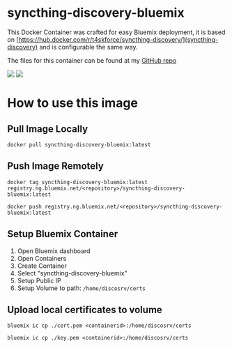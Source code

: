 # syncthing-discovery-bluemix
This Docker Container was crafted for easy Bluemix deployment, it is based on [https://hub.docker.com/r/t4skforce/syncthing-discovery/](syncthing-discovery) and is configurable the same way.

The files for this container can be found at my [GitHub repo](https://github.com/t4skforce/syncthing-discovery-bluemix)

[![](https://images.microbadger.com/badges/image/t4skforce/syncthing-discovery-bluemix.svg)](http://microbadger.com/images/t4skforce/syncthing-discovery-bluemix "Get your own image badge on microbadger.com") [![](https://images.microbadger.com/badges/version/t4skforce/syncthing-discovery-bluemix.svg)](http://microbadger.com/images/t4skforce/syncthing-discovery-bluemix "Get your own version badge on microbadger.com")

# How to use this image

## Pull Image Locally
`docker pull syncthing-discovery-bluemix:latest`

## Push Image Remotely
`docker tag syncthing-discovery-bluemix:latest registry.ng.bluemix.net/<repository>/syncthing-discovery-bluemix:latest`

`docker push registry.ng.bluemix.net/<repository>/syncthing-discovery-bluemix:latest`


## Setup Bluemix Container
1. Open Bluemix dashboard
2. Open Containers
3. Create Container
4. Select "syncthing-discovery-bluemix"
5. Setup Public IP
6. Setup Volume to path: `/home/discosrv/certs`

## Upload local certificates to volume
`bluemix ic cp ./cert.pem <containerid>:/home/discosrv/certs`

`bluemix ic cp ./key.pem <containerid>:/home/discosrv/certs`